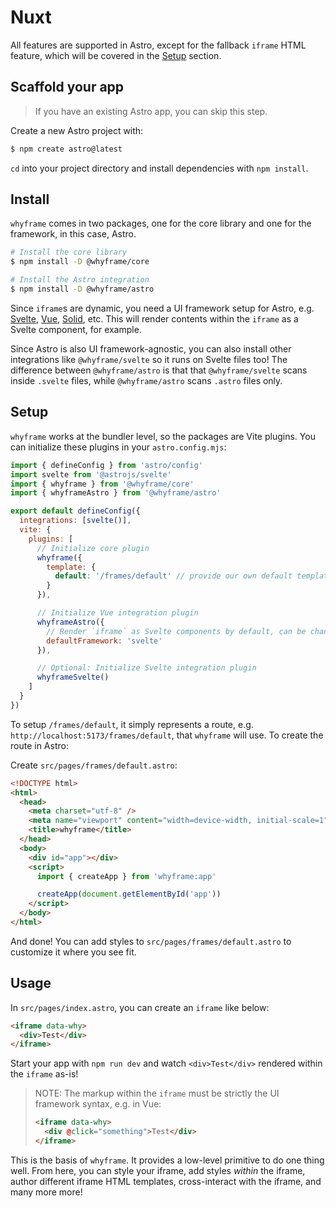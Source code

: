# Nuxt

All features are supported in Astro, except for the fallback `iframe` HTML feature, which will be covered in the [Setup](#setup) section.

## Scaffold your app

> If you have an existing Astro app, you can skip this step.

Create a new Astro project with:

```bash
$ npm create astro@latest
```

`cd` into your project directory and install dependencies with `npm install`.

## Install

`whyframe` comes in two packages, one for the core library and one for the framework, in this case, Astro.

```bash
# Install the core library
$ npm install -D @whyframe/core

# Install the Astro integration
$ npm install -D @whyframe/astro
```

Since `iframe`s are dynamic, you need a UI framework setup for Astro, e.g. [Svelte](https://docs.astro.build/en/guides/integrations-guide/svelte/), [Vue](https://docs.astro.build/en/guides/integrations-guide/vue/), [Solid](https://docs.astro.build/en/guides/integrations-guide/solid-js/), etc. This will render contents within the `iframe` as a Svelte component, for example.

Since Astro is also UI framework-agnostic, you can also install other integrations like `@whyframe/svelte` so it runs on Svelte files too! The difference between `@whyframe/astro` is that that `@whyframe/svelte` scans inside `.svelte` files, while `@whyframe/astro` scans `.astro` files only.

## Setup

`whyframe` works at the bundler level, so the packages are Vite plugins. You can initialize these plugins in your `astro.config.mjs`:

```js
import { defineConfig } from 'astro/config'
import svelte from '@astrojs/svelte'
import { whyframe } from '@whyframe/core'
import { whyframeAstro } from '@whyframe/astro'

export default defineConfig({
  integrations: [svelte()],
  vite: {
    plugins: [
      // Initialize core plugin
      whyframe({
        template: {
          default: '/frames/default' // provide our own default template
        }
      }),

      // Initialize Vue integration plugin
      whyframeAstro({
        // Render `iframe` as Svelte components by default, can be changed via `data-why="vue"`
        defaultFramework: 'svelte'
      }),

      // Optional: Initialize Svelte integration plugin
      whyframeSvelte()
    ]
  }
})
```

To setup `/frames/default`, it simply represents a route, e.g. `http://localhost:5173/frames/default`, that `whyframe` will use. To create the route in Astro:

Create `src/pages/frames/default.astro`:

```html
<!DOCTYPE html>
<html>
  <head>
    <meta charset="utf-8" />
    <meta name="viewport" content="width=device-width, initial-scale=1" />
    <title>whyframe</title>
  </head>
  <body>
    <div id="app"></div>
    <script>
      import { createApp } from 'whyframe:app'

      createApp(document.getElementById('app'))
    </script>
  </body>
</html>
```

And done! You can add styles to `src/pages/frames/default.astro` to customize it where you see fit.

## Usage

In `src/pages/index.astro`, you can create an `iframe` like below:

```html
<iframe data-why>
  <div>Test</div>
</iframe>
```

Start your app with `npm run dev` and watch `<div>Test</div>` rendered within the `iframe` as-is!

> NOTE: The markup within the `iframe` must be strictly the UI framework syntax, e.g. in Vue:
>
> ```html
> <iframe data-why>
>   <div @click="something">Test</div>
> </iframe>
> ```

This is the basis of `whyframe`. It provides a low-level primitive to do one thing well. From here, you can style your iframe, add styles _within_ the iframe, author different iframe HTML templates, cross-interact with the iframe, and many more more!
